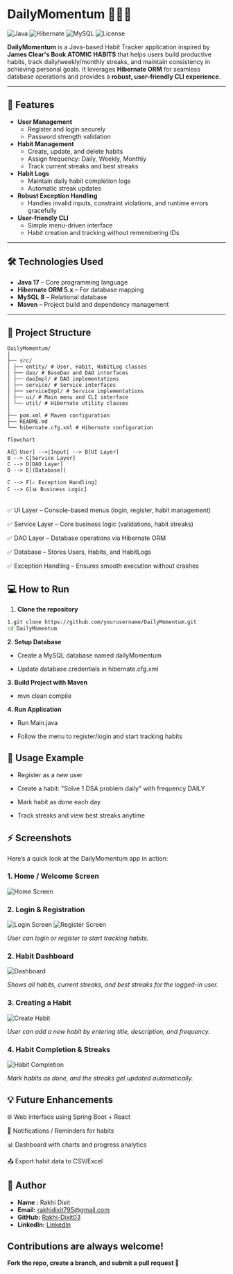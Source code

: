 
# DailyMomentum 🏃‍♂️💡

![Java](https://img.shields.io/badge/Java-17-blue?logo=java)
![Hibernate](https://img.shields.io/badge/Hibernate-ORM-orange?logo=hibernate)
![MySQL](https://img.shields.io/badge/MySQL-database-blue?logo=mysql)
![License](https://img.shields.io/badge/License-MIT-green)

**DailyMomentum** is a Java-based Habit Tracker application inspired by **James Clear's Book ATOMIC HABITS** that helps users build productive habits, track daily/weekly/monthly streaks, and maintain consistency in achieving personal goals. It leverages **Hibernate ORM** for seamless database operations and provides a **robust, user-friendly CLI experience**.

---

## 🚀 Features

- **User Management**
    - Register and login securely
    - Password strength validation
- **Habit Management**
    - Create, update, and delete habits
    - Assign frequency: Daily, Weekly, Monthly
    - Track current streaks and best streaks
- **Habit Logs**
    - Maintain daily habit completion logs
    - Automatic streak updates
- **Robust Exception Handling**
    - Handles invalid inputs, constraint violations, and runtime errors gracefully
- **User-friendly CLI**
    - Simple menu-driven interface
    - Habit creation and tracking without remembering IDs

---

## 🛠 Technologies Used

- **Java 17** – Core programming language
- **Hibernate ORM 5.x** – For database mapping
- **MySQL 8** – Relational database
- **Maven** – Project build and dependency management

---

## 📂 Project Structure

````
DailyMomentum/
│
├── src/
│ ├── entity/ # User, Habit, HabitLog classes
│ ├── dao/ # BaseDao and DAO interfaces
│ ├── daoImpl/ # DAO implementations
│ ├── service/ # Service interfaces
│ ├── serviceImpl/ # Service implementations
│ ├── ui/ # Main menu and CLI interface
│ └── util/ # Hibernate utility classes
│
├── pom.xml # Maven configuration
├── README.md
└── hibernate.cfg.xml # Hibernate configuration

````

````
flowchart 

A[👤 User] -->|Input| --> B[UI Layer]
B --> C[Service Layer]
C --> D[DAO Layer]
D --> E[(Database)]

C --> F[⚠ Exception Handling]
C --> G[📊 Business Logic]


````

✅ UI Layer – Console-based menus (login, register, habit management)

✅ Service Layer – Core business logic (validations, habit streaks)

✅ DAO Layer – Database operations via Hibernate ORM

✅ Database – Stores Users, Habits, and HabitLogs

✅ Exception Handling – Ensures smooth execution without crashes




## 💻 How to Run

1. **Clone the repository**

```bash
1.git clone https://github.com/yourusername/DailyMomentum.git
cd DailyMomentum
```
**2. Setup Database** 

- Create a MySQL database named dailyMomentum

- Update database credentials in hibernate.cfg.xml

**3. Build Project with Maven**
- mvn clean compile

**4. Run Application**

- Run Main.java

- Follow the menu to register/login and start tracking habits

## 🎯 Usage Example

- Register as a new user

- Create a habit: "Solve 1 DSA problem daily" with frequency DAILY

- Mark habit as done each day

- Track streaks and view best streaks anytime

## ⚡ Screenshots
Here’s a quick look at the DailyMomentum app in action:

### 1. Home / Welcome Screen
![Home Screen](assets/home.png)


### 2. Login & Registration
![Login Screen](assets/login.png) 
![Register Screen](assets/register.png)

*User can login or register to start tracking habits.*

### 2. Habit Dashboard
![Dashboard](assets/habitSummary.png) 

*Shows all habits, current streaks, and best streaks for the logged-in user.*

### 3. Creating a Habit
![Create Habit](assets/habitCreation.png)

*User can add a new habit by entering title, description, and frequency.*

### 4. Habit Completion & Streaks
![Habit Completion](assets/markHabit.png)  

*Mark habits as done, and the streaks get updated automatically.*


## 💡 Future Enhancements

🌐 Web interface using Spring Boot + React

🔔 Notifications / Reminders for habits

📊 Dashboard with charts and progress analytics

📤 Export habit data to CSV/Excel


##  👤 Author

- **Name :** Rakhi Dixit
- **Email:** rakhidixit795@gmail.com
- **GitHub:** [Rakhi-Dixit03](https://github.com/Rakhi-Dixit03)
- **LinkedIn:** [LinkedIn](https://www.linkedin.com/in/rakhidixit11/)


##  Contributions are always welcome!
**Fork the repo, create a branch, and submit a pull request 🚀**
